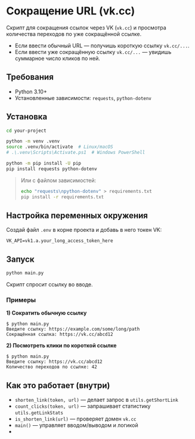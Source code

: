 # Сокращение URL (vk.cc)

Скрипт для сокращения ссылок через VK (`vk.cc`) и просмотра количества переходов по уже сокращённой ссылке.

- Если ввести обычный URL — получишь короткую ссылку `vk.cc/...`.
- Если ввести уже сокращённую ссылку `vk.cc/...` — увидишь суммарное число кликов по ней.

## Требования

- Python 3.10+
- Установленные зависимости: `requests`, `python-dotenv`

## Установка

```bash
cd your-project

python -m venv .venv
source .venv/bin/activate  # Linux/macOS
# .\.venv\Scripts\Activate.ps1  # Windows PowerShell

python -m pip install -U pip
pip install requests python-dotenv
```

> Или с файлом зависимостей:
> ```bash
> echo "requests\npython-dotenv" > requirements.txt
> pip install -r requirements.txt
> ```

## Настройка переменных окружения

Создай файл `.env` в корне проекта и добавь в него токен VK:

```env
VK_API=vk1.a.your_long_access_token_here
```

## Запуск

```bash
python main.py
```

Скрипт спросит ссылку во вводе.

### Примеры

**1) Сократить обычную ссылку**

```
$ python main.py
Введите ссылку: https://example.com/some/long/path
Сокращённая ссылка: https://vk.cc/abcd12
```

**2) Посмотреть клики по короткой ссылке**

```
$ python main.py
Введите ссылку: https://vk.cc/abcd12
Количество переходов по ссылке: 42
```

## Как это работает (внутри)

- `shorten_link(token, url)` — делает запрос в `utils.getShortLink`
- `count_clicks(token, url)` — запрашивает статистику `utils.getLinkStats`
- `is_shorten_link(url)` — проверяет домен `vk.cc`
- `main()` — управляет вводом/выводом и логикой
- 